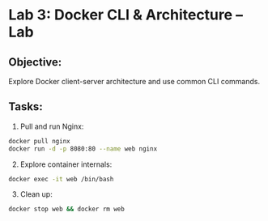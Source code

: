 # Lab 3: Docker CLI & Architecture – Lab

## Objective:
Explore Docker client-server architecture and use common CLI commands.

## Tasks:
1. Pull and run Nginx:
```bash
docker pull nginx
docker run -d -p 8080:80 --name web nginx
```

2. Explore container internals:
```bash
docker exec -it web /bin/bash
```

3. Clean up:
```bash
docker stop web && docker rm web
```
